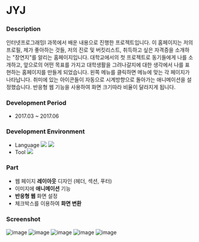 # JYJ

### Description
인터넷프로그래밍I 과목에서 배운 내용으로 진행한 프로젝트입니다. 이 홈페이지는 저의 프로필, 제가 좋아하는 것들, 저의 진로 및 버킷리스트, 취득하고 싶은 자격증을 소개하는 "장연지"를 알리는 홈페이지입니다. 대학교에서의 첫 프로젝트로 동기들에게 나를 소개하고, 앞으로의 어떤 목표를 가지고 대학생활을 그려나갈지에 대한 생각에서 나를 표현하는 홈페이지를 만들게 되었습니다. 왼쪽 메뉴를 클릭하면 메뉴에 맞는 각 페이지가 나타납니다. 취미에 있는 아이콘들이 자동으로 시계방향으로 돌아가는 애니메이션을 설정했습니다. 반응형 웹 기능을 사용하여 화면 크기따라 비율이 달라지게 됩니다.

### Development Period
- 2017.03 ~ 2017.06

### Development Environment
- Language 
<img src="https://img.shields.io/badge/HTML5-E34F26?style=flat-square&logo=HTML5&logoColor=white"/></a>
<img src="https://img.shields.io/badge/CSS3-1572B6?style=flat-square&logo=CSS3&logoColor=white"/></a>
- Tool 
<img src="https://img.shields.io/badge/Notepad++-90E59A?style=flat-square&logo=Notepad%2B%2B&logoColor=white"/></a>

### Part
- 웹 페이지 **레이아웃** 디자인 (헤더, 섹션, 푸터)
- 이미지에 **애니메이션** 기능
- **반응형 웹** 화면 설정
- 체크박스를 이용하여 **화면 변환**

### Screenshot
![image](https://user-images.githubusercontent.com/86348868/148528366-3aeb083e-0028-401f-a604-6c2573e9f818.png)
![image](https://user-images.githubusercontent.com/86348868/148528475-90c489dd-58c6-4e56-8d5e-034db32732bc.png)
![image](https://user-images.githubusercontent.com/86348868/148528491-7ad7c650-6501-491d-abb6-609e62ee4491.png)
![image](https://user-images.githubusercontent.com/86348868/148528509-00511850-e941-45b1-af71-dedd0b7d4b75.png)
![image](https://user-images.githubusercontent.com/86348868/148528525-948e5462-d924-4849-b368-cb293c33f1a3.png)
